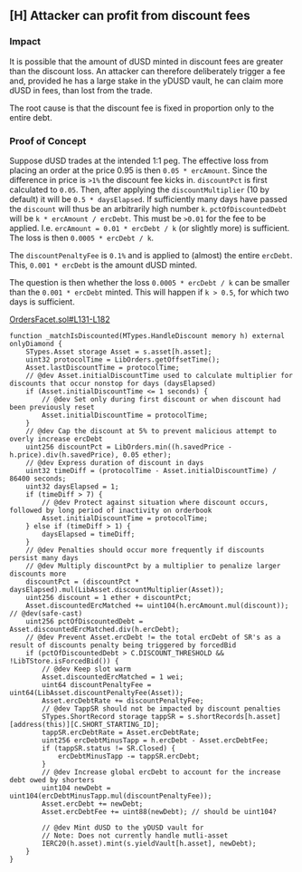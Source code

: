 ## [H] Attacker can profit from discount fees

### Impact

It is possible that the amount of dUSD minted in discount fees are greater than the discount loss. An attacker can therefore deliberately trigger a fee and, provided he has a large stake in the yDUSD vault, he can claim more dUSD in fees, than lost from the trade.

The root cause is that the discount fee is fixed in proportion only to the entire debt.

### Proof of Concept

Suppose dUSD trades at the intended 1:1 peg. The effective loss from placing an order at the price 0.95 is then `0.05 * ercAmount`.
Since the difference in price is `>1%` the discount fee kicks in.
`discountPct` is first calculated to `0.05`. Then, after applying the `discountMultiplier` (10 by default) it will be `0.5 * daysElapsed`.
If sufficiently many days have passed the `discount` will thus be an arbitrarily high number `k`.
`pctOfDiscountedDebt` will be `k * ercAmount / ercDebt`. This must be `>0.01` for the fee to be applied. I.e. `ercAmount = 0.01 * ercDebt / k` (or slightly more) is sufficient.
The loss is then `0.0005 * ercDebt / k`.

The `discountPenaltyFee` is `0.1%` and is applied to (almost) the entire `ercDebt`. This, `0.001 * ercDebt` is the amount dUSD minted.

The question is then whether the loss `0.0005 * ercDebt / k` can be smaller than the `0.001 * ercDebt` minted. This will happen if `k > 0.5`, for which two days is sufficient.

[OrdersFacet.sol#L131-L182](repos/2024-07-dittoeth/contracts/facets/OrdersFacet.sol#L131-L182)
```solidity
function _matchIsDiscounted(MTypes.HandleDiscount memory h) external onlyDiamond {
    STypes.Asset storage Asset = s.asset[h.asset];
    uint32 protocolTime = LibOrders.getOffsetTime();
    Asset.lastDiscountTime = protocolTime;
    // @dev Asset.initialDiscountTime used to calculate multiplier for discounts that occur nonstop for days (daysElapsed)
    if (Asset.initialDiscountTime <= 1 seconds) {
        // @dev Set only during first discount or when discount had been previously reset
        Asset.initialDiscountTime = protocolTime;
    }
    // @dev Cap the discount at 5% to prevent malicious attempt to overly increase ercDebt
    uint256 discountPct = LibOrders.min((h.savedPrice - h.price).div(h.savedPrice), 0.05 ether);
    // @dev Express duration of discount in days
    uint32 timeDiff = (protocolTime - Asset.initialDiscountTime) / 86400 seconds;
    uint32 daysElapsed = 1;
    if (timeDiff > 7) {
        // @dev Protect against situation where discount occurs, followed by long period of inactivity on orderbook
        Asset.initialDiscountTime = protocolTime;
    } else if (timeDiff > 1) {
        daysElapsed = timeDiff;
    }
    // @dev Penalties should occur more frequently if discounts persist many days
    // @dev Multiply discountPct by a multiplier to penalize larger discounts more
    discountPct = (discountPct * daysElapsed).mul(LibAsset.discountMultiplier(Asset));
    uint256 discount = 1 ether + discountPct;
    Asset.discountedErcMatched += uint104(h.ercAmount.mul(discount)); // @dev(safe-cast)
    uint256 pctOfDiscountedDebt = Asset.discountedErcMatched.div(h.ercDebt);
    // @dev Prevent Asset.ercDebt != the total ercDebt of SR's as a result of discounts penalty being triggered by forcedBid
    if (pctOfDiscountedDebt > C.DISCOUNT_THRESHOLD && !LibTStore.isForcedBid()) {
        // @dev Keep slot warm
        Asset.discountedErcMatched = 1 wei;
        uint64 discountPenaltyFee = uint64(LibAsset.discountPenaltyFee(Asset));
        Asset.ercDebtRate += discountPenaltyFee;
        // @dev TappSR should not be impacted by discount penalties
        STypes.ShortRecord storage tappSR = s.shortRecords[h.asset][address(this)][C.SHORT_STARTING_ID];
        tappSR.ercDebtRate = Asset.ercDebtRate;
        uint256 ercDebtMinusTapp = h.ercDebt - Asset.ercDebtFee;
        if (tappSR.status != SR.Closed) {
            ercDebtMinusTapp -= tappSR.ercDebt;
        }
        // @dev Increase global ercDebt to account for the increase debt owed by shorters
        uint104 newDebt = uint104(ercDebtMinusTapp.mul(discountPenaltyFee));
        Asset.ercDebt += newDebt;
        Asset.ercDebtFee += uint88(newDebt); // should be uint104?

        // @dev Mint dUSD to the yDUSD vault for
        // Note: Does not currently handle mutli-asset
        IERC20(h.asset).mint(s.yieldVault[h.asset], newDebt);
    }
}
```
